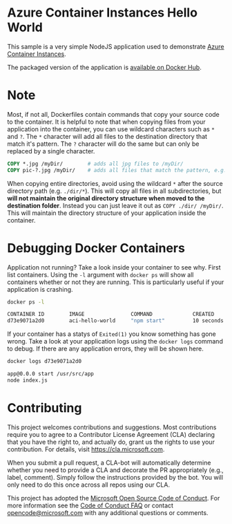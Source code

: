 # Azure Container Instances Hello World

This sample is a very simple NodeJS application used to demonstrate [Azure Container Instances](https://azure.microsoft.com/services/container-instances/).

The packaged version of the application is [available on Docker Hub](https://hub.docker.com/r/microsoft/aci-helloworld/).

# Note

Most, if not all, Dockerfiles contain commands that copy your source code to the container. It is helpful to note that when copying files from your application into the container, you can use wildcard characters such as `*` and `?`. The `*` character will add all files to the destination directory that match it's pattern. The `?` character will do the same but can only be replaced by a single character.

```Dockerfile
COPY *.jpg /myDir/        # adds all jpg files to /myDir/
COPY pic-?.jpg /myDir/    # adds all files that match the pattern, e.g. pic-1.jpg, pic-2.jpg
```

When copying entire directories, avoid using the wildcard `*` after the source directory path (e.g. `./dir/*`). This will copy all files in all subdirectories, but **will not maintain the original directory structure when moved to the destination folder**. Instead you can just leave it out as `COPY ./dir/ /myDir/`. This will maintain the directory structure of your application inside the container.

# Debugging Docker Containers
Application not running? Take a look inside your container to see why. First list containers. Using the `-l` argument with `docker ps` will show all containers whether or not they are running. This is particularly useful if your application is crashing.

```bash
docker ps -l

CONTAINER ID        IMAGE               COMMAND             CREATED             STATUS              PORTS                             NAMES
d73e9071a2d0        aci-hello-world     "npm start"         10 seconds ago      Up 10 seconds       8080/tcp, 0.0.0.0:8080->80/tcp    keen_jepsen
```

If your container has a statys of `Exited(1)` you know something has gone wrong. Take a look at your application logs using the `docker logs` command to debug. If there are any application errors, they will be shown here.

```bash
docker logs d73e9071a2d0

app@0.0.0 start /usr/src/app
node index.js
```


# Contributing

This project welcomes contributions and suggestions.  Most contributions require you to agree to a
Contributor License Agreement (CLA) declaring that you have the right to, and actually do, grant us
the rights to use your contribution. For details, visit https://cla.microsoft.com.

When you submit a pull request, a CLA-bot will automatically determine whether you need to provide
a CLA and decorate the PR appropriately (e.g., label, comment). Simply follow the instructions
provided by the bot. You will only need to do this once across all repos using our CLA.

This project has adopted the [Microsoft Open Source Code of Conduct](https://opensource.microsoft.com/codeofconduct/).
For more information see the [Code of Conduct FAQ](https://opensource.microsoft.com/codeofconduct/faq/) or
contact [opencode@microsoft.com](mailto:opencode@microsoft.com) with any additional questions or comments.
